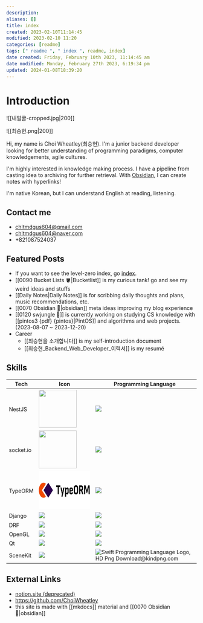 ```yaml
---
description:
aliases: []
title: index
created: 2023-02-10T11:14:45
modified: 2023-02-10 11:20
categories: [readme]
tags: [" readme ", " index ", readme, index]
date created: Friday, February 10th 2023, 11:14:45 am
date modified: Monday, February 27th 2023, 6:19:34 pm
updated: 2024-01-08T18:39:20
---
```


# Introduction

![[내얼굴-cropped.jpg|200]]

![[최승현.png|200]]

Hi, my name is Choi Wheatley(최승현). I'm a junior backend developer looking for better understanding of programming paradigms, computer knowledgements, agile cultures.

I'm highly interested in knowledge making process. I have a pipeline from casting idea to archiving for further retrieval. With [Obsidian](https://obsidian.md), I can create notes with hyperlinks!

I'm native Korean, but I can understand English at reading, listening.

## Contact me

- chltmdgus604@gmail.com
- chltmdgus604@naver.com
- +821087524037

## Featured Posts

- If you want to see the level-zero index, go [index](https://choiwheatley.github.io/index/).
- [[0090 Bucket Lists 🪣|Bucketlist]] is my curious tank! go and see my weird ideas and stuffs
- [[Daily Notes|Daily Notes]] is for scribbing daily thoughts and plans, music recommendations, etc.
- [[0070 Obsidian 💎|obsidian]] meta ideas improving my blog experience
- [[0120 swjungle 🤖]] is currently working on studying CS knowledge with [[pintos3 {pdf} {pintos}|PintOS]] and algorithms and web projects. (2023-08-07 ~ 2023-12-20)
- Career
	- [[최승현을 소개합니다]] is my self-introduction document
	- [[최승현_Backend_Web_Developer_이력서]] is my resumé

## Skills

| Tech      | Icon                                                                                                              | Programming Language                                                                                       |
| --------- | ----------------------------------------------------------------------------------------------------------------- | ---------------------------------------------------------------------------------------------------------- |
| NestJS    | <img src="https://nestjs.com/logo-small.ede75a6b.svg" style="height: 100px; width: 100px;">                       | <img src="https://upload.wikimedia.org/wikipedia/commons/thumb/4/4c/Typescript_logo_2020.svg/240px-Typescript_logo_2020.svg.png" style="height:100px;">                                                                                           |
| socket.io | <img src="https://socket.io/images/logo.svg" style="height: 100px; width: 100px;">                                | <img src="https://upload.wikimedia.org/wikipedia/commons/3/3b/Javascript_Logo.png" style="height:100px;">                                                                                           |
| TypeORM   | <img src="https://github.com/typeorm/typeorm/raw/master/resources/logo_big.png" style="height: 100px;">           | <img src="https://upload.wikimedia.org/wikipedia/commons/3/3b/Javascript_Logo.png" style="height:100px;">                                                                                           |
| Django    | <img src="https://static.djangoproject.com/img/logos/django-logo-positive.png" style="height:100px;">             | <img src="https://s3.dualstack.us-east-2.amazonaws.com/pythondotorg-assets/media/community/logos/python-logo-only.png" style="height:100px;">                                                                                       |
| DRF       | <img src="https://www.django-rest-framework.org/img/logo.png" style="height:100px">                               | <img src="https://s3.dualstack.us-east-2.amazonaws.com/pythondotorg-assets/media/community/logos/python-logo-only.png" style="height:100px;">                                                                                       |
| OpenGL    | <img src="https://upload.wikimedia.org/wikipedia/commons/thumb/e/e9/Opengl-logo.svg/320px-Opengl-logo.svg.png" style="height:100px;">                                                                                              | <img src="https://upload.wikimedia.org/wikipedia/commons/1/18/ISO_C%2B%2B_Logo.svg" style="height:100px;"> |
| Qt        | <img src="https://upload.wikimedia.org/wikipedia/commons/8/81/Qt_logo_neon_2022.svg" style="height:100px">        | <img src="https://upload.wikimedia.org/wikipedia/commons/1/18/ISO_C%2B%2B_Logo.svg" style="height:100px;"> |
| SceneKit  | <img src="https://developer.apple.com/assets/elements/icons/scenekit/scenekit-128x128.png" style="height:100px;"> | <img src="https://www.kindpng.com/picc/m/17-179376_swift-programming-language-logo-hd-png-download.png" alt="Swift Programming Language Logo, HD Png Download@kindpng.com" style="height:100px;">                                                                                                           |

## External Links

- [notion.site (deprecated)](https://choiwheatley.notion.site)
- <https://github.com/ChoiWheatley>
- this site is made with [[mkdocs]] material and [[0070 Obsidian 💎|obsidian]]
